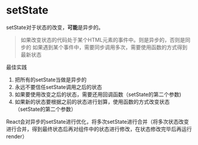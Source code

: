 # setState
setState对于状态的改变，**可能**是异步的。
> 如果改变状态的代码处于某个HTML元素的事件中。则是异步的，否则是同步的
> 如果遇到某个事件中，需要同步调用多次，需要使用函数的方式得到最新状态

最佳实践
1. 把所有的setState当做是异步的
2. 永远不要信任setState调用之后的状态
3. 如果要使用改变之后的状态，需要还用回调函数（setState的第二个参数)
4. 如果新的状态要根据之前的状态进行划算，使用函数的方式改变状态（setState的第二个参数）

React会对异步的setState进行优化，将多次setState进行合并（将多次状态改变进行合并，得到最终状态后再对组件中的状态进行修改，在状态修改完毕后再运行render）